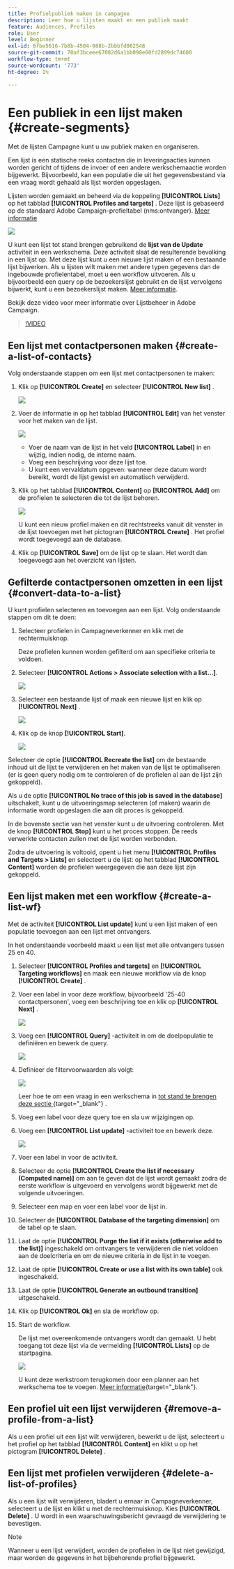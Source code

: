 ```yaml
---
title: Profielpubliek maken in campagne
description: Leer hoe u lijsten maakt en een publiek maakt
feature: Audiences, Profiles
role: User
level: Beginner
exl-id: 6fbe5616-7b8b-4504-988b-2bbbfd062548
source-git-commit: 70af3bceee67082d6a1bb098e60fd2899dc74600
workflow-type: tm+mt
source-wordcount: '773'
ht-degree: 1%

---
```


# Een publiek in een lijst maken {#create-segments}

Met de lijsten Campagne kunt u uw publiek maken en organiseren.

Een lijst is een statische reeks contacten die in leveringsacties kunnen worden gericht of tijdens de invoer of een andere werkschemaactie worden bijgewerkt. Bijvoorbeeld, kan een populatie die uit het gegevensbestand via een vraag wordt gehaald als lijst worden opgeslagen.

Lijsten worden gemaakt en beheerd via de koppeling **[!UICONTROL Lists]** op het tabblad **[!UICONTROL Profiles and targets]** . Deze lijst is gebaseerd op de standaard Adobe Campaign-profieltabel (nms:ontvanger). [Meer informatie](../dev/datamodel.md#ootb-profiles.md)

![](assets/list-dashboard.png)

U kunt een lijst tot stand brengen gebruikend de **lijst van de Update** activiteit in een werkschema. Deze activiteit slaat de resulterende bevolking in een lijst op. Met deze lijst kunt u een nieuwe lijst maken of een bestaande lijst bijwerken. Als u lijsten wilt maken met andere typen gegevens dan de ingebouwde profielentabel, moet u een workflow uitvoeren. Als u bijvoorbeeld een query op de bezoekerslijst gebruikt en de lijst vervolgens bijwerkt, kunt u een bezoekerslijst maken. [Meer informatie](#create-a-list-wf).

Bekijk deze video voor meer informatie over Lijstbeheer in Adobe Campaign.

>[!VIDEO](https://video.tv.adobe.com/v/3426463?quality=12&captions=dut)


## Een lijst met contactpersonen maken {#create-a-list-of-contacts}

Volg onderstaande stappen om een lijst met contactpersonen te maken:

1. Klik op **[!UICONTROL Create]** en selecteer **[!UICONTROL New list]** .

   ![](assets/new-list.png)

1. Voer de informatie in op het tabblad **[!UICONTROL Edit]** van het venster voor het maken van de lijst.

   ![](assets/list-details.png)

   * Voer de naam van de lijst in het veld **[!UICONTROL Label]** in en wijzig, indien nodig, de interne naam.
   * Voeg een beschrijving voor deze lijst toe.
   * U kunt een vervaldatum opgeven: wanneer deze datum wordt bereikt, wordt de lijst gewist en automatisch verwijderd.


1. Klik op het tabblad **[!UICONTROL Content]** op **[!UICONTROL Add]** om de profielen te selecteren die tot de lijst behoren.

   ![](assets/add-profiles-to-a-list.png)

   U kunt een nieuw profiel maken en dit rechtstreeks vanuit dit venster in de lijst toevoegen met het pictogram **[!UICONTROL Create]** . Het profiel wordt toegevoegd aan de database.

1. Klik op **[!UICONTROL Save]** om de lijst op te slaan. Het wordt dan toegevoegd aan het overzicht van lijsten.


## Gefilterde contactpersonen omzetten in een lijst {#convert-data-to-a-list}

U kunt profielen selecteren en toevoegen aan een lijst. Volg onderstaande stappen om dit te doen:

1. Selecteer profielen in Campagneverkenner en klik met de rechtermuisknop.

   Deze profielen kunnen worden gefilterd om aan specifieke criteria te voldoen.

1. Selecteer **[!UICONTROL Actions > Associate selection with a list...]**.

   ![](assets/add-selection-to-a-list.png)

1. Selecteer een bestaande lijst of maak een nieuwe lijst en klik op **[!UICONTROL Next]** .

   ![](assets/select-the-list.png)

1. Klik op de knop **[!UICONTROL Start]**.

   ![](assets/record-a-list.png)

Selecteer de optie **[!UICONTROL Recreate the list]** om de bestaande inhoud uit de lijst te verwijderen en het maken van de lijst te optimaliseren (er is geen query nodig om te controleren of de profielen al aan de lijst zijn gekoppeld).

Als u de optie **[!UICONTROL No trace of this job is saved in the database]** uitschakelt, kunt u de uitvoeringsmap selecteren (of maken) waarin de informatie wordt opgeslagen die aan dit proces is gekoppeld.

In de bovenste sectie van het venster kunt u de uitvoering controleren. Met de knop **[!UICONTROL Stop]** kunt u het proces stoppen. De reeds verwerkte contacten zullen met de lijst worden verbonden.

Zodra de uitvoering is voltooid, opent u het menu **[!UICONTROL Profiles and Targets > Lists]** en selecteert u de lijst: op het tabblad **[!UICONTROL Content]** worden de profielen weergegeven die aan deze lijst zijn gekoppeld.


## Een lijst maken met een workflow  {#create-a-list-wf}

Met de activiteit **[!UICONTROL List update]** kunt u een lijst maken of een populatie toevoegen aan een lijst met ontvangers.

In het onderstaande voorbeeld maakt u een lijst met alle ontvangers tussen 25 en 40.

1. Selecteer **[!UICONTROL Profiles and targets]** en **[!UICONTROL Targeting workflows]** en maak een nieuwe workflow via de knop **[!UICONTROL Create]** .
1. Voer een label in voor deze workflow, bijvoorbeeld &#39;25-40 contactpersonen&#39;, voeg een beschrijving toe en klik op **[!UICONTROL Next]** .

   ![](assets/targeting-wf-sample.png)

1. Voeg een **[!UICONTROL Query]** -activiteit in om de doelpopulatie te definiëren en bewerk de query.

   ![](assets/targeting-wf-edit-query.png)

1. Definieer de filtervoorwaarden als volgt:

   ![](assets/targeting-wf-age-filter.png)

   Leer hoe te om een vraag in een werkschema in [ tot stand te brengen deze sectie ](https://experienceleague.adobe.com/docs/campaign/automation/workflows/wf-activities/targeting-activities/query.html?lang=nl-NL){target="_blank"} .

1. Voeg een label voor deze query toe en sla uw wijzigingen op.
1. Voeg een **[!UICONTROL List update]** -activiteit toe en bewerk deze.

   ![](assets/list-update-activity.png)

1. Voer een label in voor de activiteit.
1. Selecteer de optie **[!UICONTROL Create the list if necessary (Computed name)]** om aan te geven dat de lijst wordt gemaakt zodra de eerste workflow is uitgevoerd en vervolgens wordt bijgewerkt met de volgende uitvoeringen.
1. Selecteer een map en voer een label voor de lijst in.
1. Selecteer de **[!UICONTROL Database of the targeting dimension]** om de tabel op te slaan.
1. Laat de optie **[!UICONTROL Purge the list if it exists (otherwise add to the list)]** ingeschakeld om ontvangers te verwijderen die niet voldoen aan de doelcriteria en om de nieuwe criteria in de lijst in te voegen.
1. Laat de optie **[!UICONTROL Create or use a list with its own table]** ook ingeschakeld.
1. Laat de optie **[!UICONTROL Generate an outbound transition]** uitgeschakeld.
1. Klik op **[!UICONTROL Ok]** en sla de workflow op.
1. Start de workflow.

   De lijst met overeenkomende ontvangers wordt dan gemaakt. U hebt toegang tot deze lijst via de vermelding **[!UICONTROL Lists]** op de startpagina.

   ![](assets/access-new-list.png)

   U kunt deze werkstroom terugkomen door een planner aan het werkschema toe te voegen. [Meer informatie](https://experienceleague.adobe.com/docs/campaign/automation/workflows/wf-activities/flow-control-activities/scheduler.html?lang=nl-NL){target="_blank"}.

## Een profiel uit een lijst verwijderen {#remove-a-profile-from-a-list}

Als u een profiel uit een lijst wilt verwijderen, bewerkt u de lijst, selecteert u het profiel op het tabblad **[!UICONTROL Content]** en klikt u op het pictogram **[!UICONTROL Delete]** .

## Een lijst met profielen verwijderen {#delete-a-list-of-profiles}

Als u een lijst wilt verwijderen, bladert u ernaar in Campagneverkenner, selecteert u de lijst en klikt u met de rechtermuisknop. Kies **[!UICONTROL Delete]** . U wordt in een waarschuwingsbericht gevraagd de verwijdering te bevestigen.

>[!NOTE]
>
>Wanneer u een lijst verwijdert, worden de profielen in de lijst niet gewijzigd, maar worden de gegevens in het bijbehorende profiel bijgewerkt.
